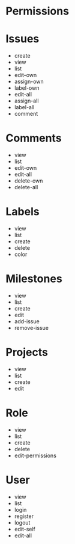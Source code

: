 Permissions
===========

# Issues
 - create
 - view
 - list
 - edit-own
 - assign-own
 - label-own
 - edit-all
 - assign-all
 - label-all
 - comment

# Comments
 - view
 - list
 - edit-own
 - edit-all
 - delete-own
 - delete-all

# Labels
 - view
 - list
 - create
 - delete
 - color

# Milestones
 - view
 - list
 - create
 - edit
 - add-issue
 - remove-issue

# Projects
 - view
 - list
 - create
 - edit

# Role
 - view
 - list
 - create
 - delete
 - edit-permissions

# User
 - view
 - list
 - login
 - register
 - logout
 - edit-self
 - edit-all
